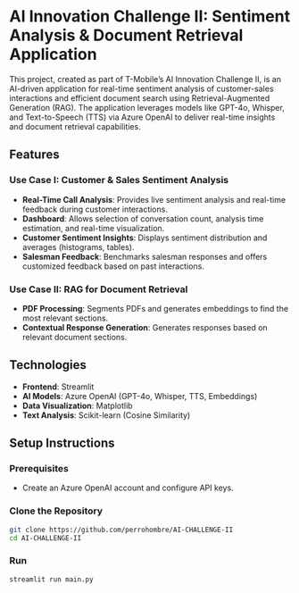 # AI Innovation Challenge II: Sentiment Analysis & Document Retrieval Application

This project, created as part of T-Mobile’s AI Innovation Challenge II, is an AI-driven application for real-time sentiment analysis of customer-sales interactions and efficient document search using Retrieval-Augmented Generation (RAG). The application leverages models like GPT-4o, Whisper, and Text-to-Speech (TTS) via Azure OpenAI to deliver real-time insights and document retrieval capabilities.

## Features

### Use Case I: Customer & Sales Sentiment Analysis
- **Real-Time Call Analysis**: Provides live sentiment analysis and real-time feedback during customer interactions.
- **Dashboard**: Allows selection of conversation count, analysis time estimation, and real-time visualization.
- **Customer Sentiment Insights**: Displays sentiment distribution and averages (histograms, tables).
- **Salesman Feedback**: Benchmarks salesman responses and offers customized feedback based on past interactions.

### Use Case II: RAG for Document Retrieval
- **PDF Processing**: Segments PDFs and generates embeddings to find the most relevant sections.
- **Contextual Response Generation**: Generates responses based on relevant document sections.

## Technologies
- **Frontend**: Streamlit
- **AI Models**: Azure OpenAI (GPT-4o, Whisper, TTS, Embeddings)
- **Data Visualization**: Matplotlib
- **Text Analysis**: Scikit-learn (Cosine Similarity)

## Setup Instructions

### Prerequisites
- Create an Azure OpenAI account and configure API keys.

### Clone the Repository
```bash
git clone https://github.com/perrohombre/AI-CHALLENGE-II
cd AI-CHALLENGE-II
```


### Run
```bash
streamlit run main.py
```

